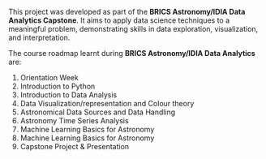 This project was developed as part of the **BRICS Astronomy/IDIA Data Analytics Capstone**. It aims to apply data science techniques to a meaningful problem, demonstrating skills in data exploration, visualization, and interpretation.

The course roadmap learnt during **BRICS Astronomy/IDIA Data Analytics** are:
1. Orientation Week
2. Introduction to Python
3. Introduction to Data Analysis
4. Data Visualization/representation and Colour theory
5. Astronomical Data Sources and Data Handling
6. Astronomy Time Series Analysis
7. Machine Learning Basics for Astronomy
8. Machine Learning Basics for Astronomy
9. Capstone Project & Presentation
